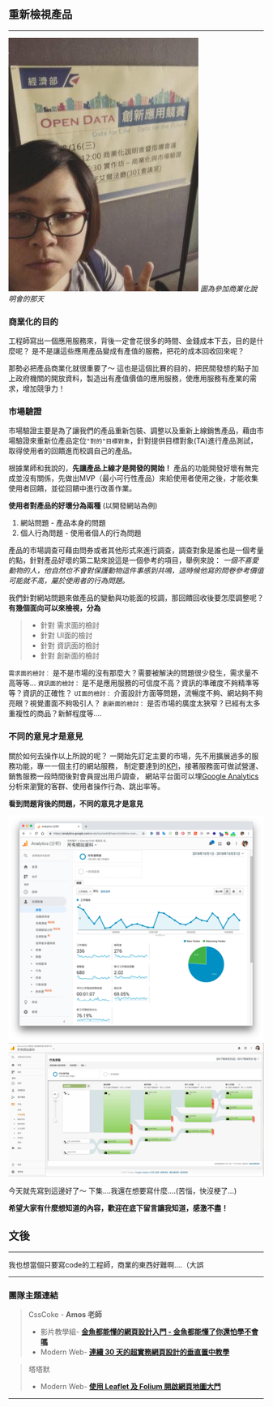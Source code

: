 ## 重新檢視產品
---
   
![img](https://github.com/tinatyc/King-Ironman-30Day-Challenge/blob/master/2018/article/img/day17_3.jpg?raw=true)
_圖為參加商業化說明會的那天_

    
### 商業化的目的

工程師寫出一個應用服務來，背後一定會花很多的時間、金錢成本下去，目的是什麼呢？
是不是讓這些應用產品變成有產值的服務，把花的成本回收回來呢？

那勢必把產品商業化就很重要了～
這也是這個比賽的目的，把民間發想的點子加上政府機關的開放資料，製造出有產值價值的應用服務，使應用服務有產業的需求，增加競爭力！


### 市場驗證

市場驗證主要是為了讓我們的產品重新包裝、調整以及重新上線銷售產品，藉由市場驗證來重新位產品定位`"對的"目標對象`，針對提供目標對象(TA)進行產品測試，取得使用者的回饋進而校調自己的產品。

根據業師和我說的，**先讓產品上線才是開發的開始！**
產品的功能開發好壞有無完成並沒有關係，先做出MVP（最小可行性產品）來給使用者使用之後，才能收集使用者回饋，並從回饋中進行改善作業。

**使用者對產品的好壞分為兩種** (以開發網站為例)

1. 網站問題 - 產品本身的問題
2. 個人行為問題 - 使用者個人的行為問題

產品的市場調查可藉由問券或者其他形式來進行調查，調查對象是誰也是一個考量的點，針對產品好壞的第二點來說這是一個參考的項目，舉例來說：
_一個不喜愛動物的人，他自然也不會對保護動物這件事感到共鳴，這時候他寫的問卷參考價值可能就不高，屬於使用者的行為問題。_    
      
我們針對網站問題來做產品的變動與功能面的校調，那回饋回收後要怎麼調整呢？
**有幾個面向可以來檢視，分為**

> - 針對 需求面的檢討
> - 針對 UI面的檢討
> - 針對 資訊面的檢討
> - 針對 創新面的檢討

`需求面的檢討︰`
是不是市場的沒有那麼大？需要被解決的問題很少發生，需求量不高等等...
`資訊面的檢討：`
是不是應用服務的可信度不高？資訊的準確度不夠精準等等？資訊的正確性？
`UI面的檢討：`
介面設計方面等問題，流暢度不夠、網站夠不夠亮眼？視覺畫面不夠吸引人？
`創新面的檢討：`
是否市場的廣度太狹窄？已經有太多重複性的商品？新鮮程度等....
   
   
### 不同的意見才是意見

關於如何去操作以上所說的呢？
一開始先訂定主要的市場，先不用擴展過多的服務功能，專一一個主打的網站服務，
制定要達到的[KPI](https://zh.wikipedia.org/wiki/%E9%97%9C%E9%8D%B5%E7%B8%BE%E6%95%88%E6%8C%87%E6%A8%99)，接著服務面可做試營運、銷售服務一段時間後對會員提出用戶調查，
網站平台面可以埋[Google Analytics](https://analytics.google.com/analytics/web/)分析來瀏覽的客群、使用者操作行為、跳出率等。

**看到問題背後的問題，不同的意見才是意見**

![GA](https://github.com/tinatyc/King-Ironman-30Day-Challenge/blob/master/2018/article/img/day17_1.png?raw=true)
![GA](https://github.com/tinatyc/King-Ironman-30Day-Challenge/blob/master/2018/article/img/day17_2.jpg?raw=true)

今天就先寫到這邊好了～
下集....我還在想要寫什麼....(苦惱，快沒梗了...)

**希望大家有什麼想知道的內容，歡迎在底下留言讓我知道，感激不盡！**


## 文後

---

我也想當個只要寫code的工程師，商業的東西好難啊....（大誤

---

### 團隊主題連結

> CssCoke - **Amos 老師**
>
> - 影片教學組- **[金魚都能懂的網頁設計入門 - 金魚都能懂了你還怕學不會嗎](https://ithelp.ithome.com.tw/users/20112550/ironman/2072)**
> - Modern Web- **[連續 30 天的超實務網頁設計的垂直置中教學](https://ithelp.ithome.com.tw/users/20112550/ironman/2092)**

> 塔塔默
>
> - Modern Web- **[使用 Leaflet 及 Folium 開啟網頁地圖大門](https://ithelp.ithome.com.tw/users/20112552/ironman/2074)**

---
